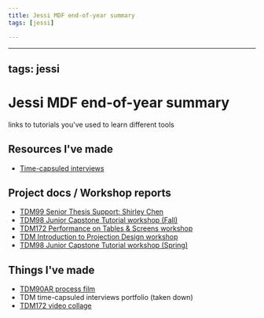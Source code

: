 ```yaml
---
title: Jessi MDF end-of-year summary
tags: [jessi]

---
```


---
tags: jessi
---

# Jessi MDF end-of-year summary


links to tutorials you've used to learn different tools

## Resources I've made

* [Time-capsuled interviews](https://hackmd.io/C7hk8qT0RSKJC5WrSbewpQ?view) 

## Project docs / Workshop reports

* [TDM99 Senior Thesis Support: Shirley Chen](https://hackmd.io/1E_vXwJ9QMONHk2JSbhp1A)
* [TDM98 Junior Capstone Tutorial workshop (Fall)](https://hackmd.io/vJxhthP7QQKDjO15loV6IA)
* [TDM172 Performance on Tables & Screens workshop](https://hackmd.io/UR415uObRAiTRICgt6g2fA)
* [TDM Introduction to Projection Design workshop](https://hackmd.io/QtGaVYwyROucEGwDTcCmgQ)
* [TDM98 Junior Capstone Tutorial workshop (Spring)](https://hackmd.io/UeZso3RWQ8eGTFkP2F1CyQ)


## Things I've made

* [TDM90AR process film](https://vimeo.com/808163240/3c56f50e90)
* TDM time-capsuled interviews portfolio (taken down) 
* [TDM172 video collage](https://vimeo.com/802801935/50d230f96c) 


